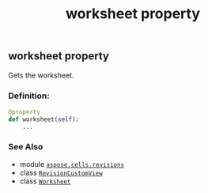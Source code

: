﻿---
title: worksheet property
second_title: Aspose.Cells for Python via .NET API References
description: 
type: docs
weight: 70
url: /aspose.cells.revisions/revisioncustomview/worksheet/
is_root: false
---

## worksheet property


Gets the worksheet.
### Definition:
```python
@property
def worksheet(self):
    ...
```

### See Also
* module [`aspose.cells.revisions`](../../)
* class [`RevisionCustomView`](/cells/python-net/aspose.cells.revisions/revisioncustomview)
* class [`Worksheet`](/cells/python-net/aspose.cells/worksheet)
